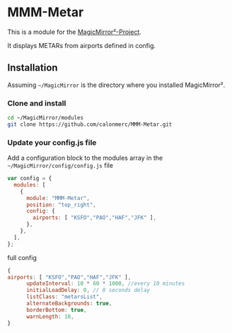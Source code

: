 # MMM-Metar

This is a module for the [MagicMirror²-Project](https://magicmirror.builders).

It displays METARs from airports defined in config.

## Installation

Assuming `~/MagicMirror` is the directory where you installed MagicMirror².

### Clone and install

```bash
cd ~/MagicMirror/modules
git clone https://github.com/calonmerc/MMM-Metar.git
```

### Update your config.js file

Add a configuration block to the modules array in the `~/MagicMirror/config/config.js` file 

```js
var config = {
  modules: [
    {
      module: "MMM-Metar",
      position: "top_right",
      config: {
        airports: [ "KSFO","PAO","HAF","JFK" ],
      },
    },
  ],
};
```

full config
```js
{
airports: [ "KSFO","PAO","HAF","JFK" ],
      updateInterval: 10 * 60 * 1000, //every 10 minutes
      initialLoadDelay: 0, // 0 seconds delay
      listClass: "metarsList",
      alternateBackgrounds: true,
      borderBottom: true,
      warnLength: 10,
}
```
